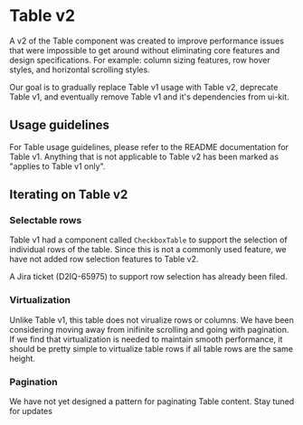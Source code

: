 # Table v2

A v2 of the Table component was created to improve performance issues that were impossible to get around without eliminating core features and design specifications. For example: column sizing features, row hover styles, and horizontal scrolling styles.

Our goal is to gradually replace Table v1 usage with Table v2, deprecate Table v1, and eventually remove Table v1 and it's dependencies from ui-kit.

## Usage guidelines

For Table usage guidelines, please refer to the README documentation for Table v1. Anything that is not applicable to Table v2 has been marked as "applies to Table v1 only".

## Iterating on Table v2

### Selectable rows

Table v1 had a component called `CheckboxTable` to support the selection of individual rows of the table. Since this is not a commonly used feature, we have not added row selection features to Table v2.

A Jira ticket (D2IQ-65975) to support row selection has already been filed.

### Virtualization

Unlike Table v1, this table does not virualize rows or columns. We have been considering moving away from inifinite scrolling and going with pagination. If we find that virtualization is needed to maintain smooth performance, it should be pretty simple to virtualize table rows if all table rows are the same height.

### Pagination

We have not yet designed a pattern for paginating Table content. Stay tuned for updates
